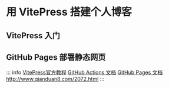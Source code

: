 # 用 VitePress 搭建个人博客

## VitePress 入门

## GitHub Pages 部署静态网页
::: info
[VitePress官方教程](https://vitepress.dev/zh/guide/deploy#github-pages)
[GitHub Actions 文档](https://docs.github.com/zh/actions)
[GitHub Pages 文档](https://docs.github.com/zh/enterprise-server@3.10/pages)
http://www.qianduan8.com/2072.html
:::
